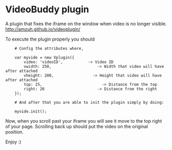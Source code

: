 # VideoBuddy plugin
A plugin that fixes the iframe on the window when video is no longer visible.
http://amzuh.github.io/videoplugin/

To execute the plugin properly you should 

		# Config the attributes where, 

		var myvide = new Vplugin({
			video: 'videoID', 			-> Video ID
			vwidth: 250, 				    -> Width that video will have after attached
			vheight: 200, 				  -> Height that video will have after attached
			top: 25, 					      -> Distance from the top
			right: 20 					    -> Distance from the right
		});

		# And after that you are able to init the plugin simply by doing:
		
		myvide.init();
		
Now, when you scroll past your iframe you will see it move to the top right of your page. Scrolling back up should put the video on the original position.

Enjoy :)




